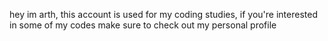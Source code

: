 hey im arth, this account is used for my coding studies, if you're interested in some of my codes make sure to check out my personal profile
